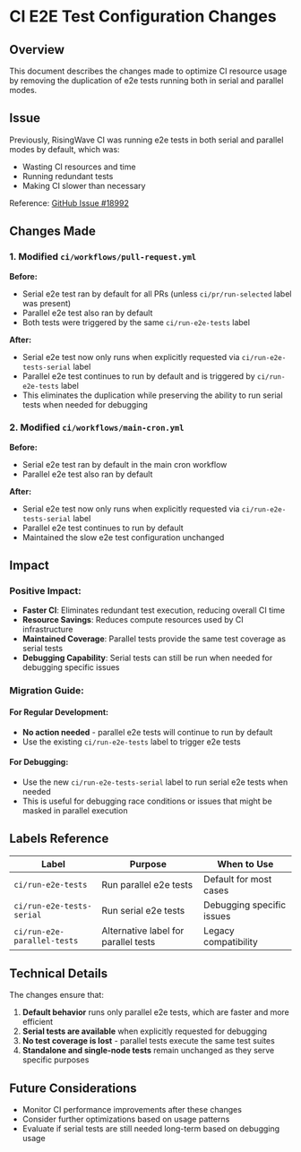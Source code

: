 # CI E2E Test Configuration Changes

## Overview

This document describes the changes made to optimize CI resource usage by removing the duplication of e2e tests running both in serial and parallel modes.

## Issue

Previously, RisingWave CI was running e2e tests in both serial and parallel modes by default, which was:
- Wasting CI resources and time
- Running redundant tests
- Making CI slower than necessary

Reference: [GitHub Issue #18992](https://github.com/risingwavelabs/risingwave/issues/18992)

## Changes Made

### 1. Modified `ci/workflows/pull-request.yml`

**Before:**
- Serial e2e test ran by default for all PRs (unless `ci/pr/run-selected` label was present)
- Parallel e2e test also ran by default
- Both tests were triggered by the same `ci/run-e2e-tests` label

**After:**
- Serial e2e test now only runs when explicitly requested via `ci/run-e2e-tests-serial` label
- Parallel e2e test continues to run by default and is triggered by `ci/run-e2e-tests` label
- This eliminates the duplication while preserving the ability to run serial tests when needed for debugging

### 2. Modified `ci/workflows/main-cron.yml`

**Before:**
- Serial e2e test ran by default in the main cron workflow
- Parallel e2e test also ran by default

**After:**
- Serial e2e test now only runs when explicitly requested via `ci/run-e2e-tests-serial` label
- Parallel e2e test continues to run by default
- Maintained the slow e2e test configuration unchanged

## Impact

### Positive Impact:
- **Faster CI**: Eliminates redundant test execution, reducing overall CI time
- **Resource Savings**: Reduces compute resources used by CI infrastructure
- **Maintained Coverage**: Parallel tests provide the same test coverage as serial tests
- **Debugging Capability**: Serial tests can still be run when needed for debugging specific issues

### Migration Guide:

#### For Regular Development:
- **No action needed** - parallel e2e tests will continue to run by default
- Use the existing `ci/run-e2e-tests` label to trigger e2e tests

#### For Debugging:
- Use the new `ci/run-e2e-tests-serial` label to run serial e2e tests when needed
- This is useful for debugging race conditions or issues that might be masked in parallel execution

## Labels Reference

| Label | Purpose | When to Use |
|-------|---------|-------------|
| `ci/run-e2e-tests` | Run parallel e2e tests | Default for most cases |
| `ci/run-e2e-tests-serial` | Run serial e2e tests | Debugging specific issues |
| `ci/run-e2e-parallel-tests` | Alternative label for parallel tests | Legacy compatibility |

## Technical Details

The changes ensure that:
1. **Default behavior** runs only parallel e2e tests, which are faster and more efficient
2. **Serial tests are available** when explicitly requested for debugging
3. **No test coverage is lost** - parallel tests execute the same test suites
4. **Standalone and single-node tests** remain unchanged as they serve specific purposes

## Future Considerations

- Monitor CI performance improvements after these changes
- Consider further optimizations based on usage patterns
- Evaluate if serial tests are still needed long-term based on debugging usage